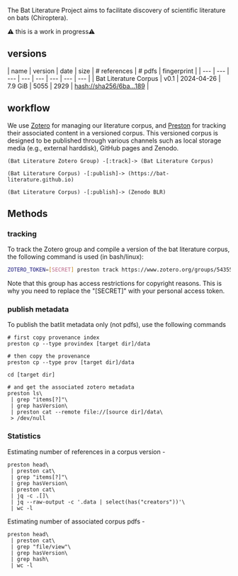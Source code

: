 The Bat Literature Project aims to facilitate discovery of scientific literature on bats (Chiroptera).

⚠️ this is a work in progress⚠️

## versions

 | name | version | date | size | # references | # pdfs | fingerprint |
 | --- | --- | --- | --- | --- | --- | --- | --- |
 | Bat Literature Corpus | v0.1 | 2024-04-26 | 7.9 GiB | 5055 | 2929 | [hash://sha256/6ba...189](https://linker.bio/hash://sha256/6ba3d79cf1fd6349012cb4e527b6727b3e41e140489fa9c02f132e2cdd88d189) |  
 
## workflow 

We use [Zotero](https://zotero.org) for managing our literature corpus, and [Preston](https://github.com/bio-guoda/preston) for tracking their associated content in a versioned corpus. This versioned corpus is designed to be published through various channels such as local storage media (e.g., external harddisk), GitHub pages and Zenodo.


```
(Bat Literature Zotero Group) -[:track]-> (Bat Literature Corpus) 

(Bat Literature Corpus) -[:publish]-> (https://bat-literature.github.io)

(Bat Literature Corpus) -[:publish]-> (Zenodo BLR)
```

## Methods

### tracking 

To track the Zotero group and compile a version of the bat literature corpus, the following command is used (in bash/linux):

```bash
ZOTERO_TOKEN=[SECRET] preston track https://www.zotero.org/groups/5435545/bat_literature_project
```

Note that this group has access restrictions for copyright reasons. This is why you need to replace the "[SECRET]" with your personal access token.

### publish metadata

To publish the batlit metadata only (not pdfs), use the following commands

```
# first copy provenance index
preston cp --type provindex [target dir]/data

# then copy the provenance 
preston cp --type prov [target dir]/data

cd [target dir]

# and get the associated zotero metadata
preston ls\
 | grep "items[?]"\
 | grep hasVersion\
 | preston cat --remote file://[source dir]/data\
 > /dev/null
```

### Statistics

Estimating number of references in a corpus version - 

```
preston head\
 | preston cat\
 | grep "items[?]"\
 | grep hasVersion\
 | preston cat\
 | jq -c .[]\
 | jq --raw-output -c '.data | select(has("creators"))'\
 | wc -l
```

Estimating number of associated corpus pdfs - 

```
preston head\
 | preston cat\
 | grep "file/view"\
 | grep hasVersion\
 | grep hash\
 | wc -l
```


